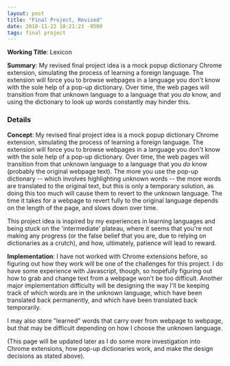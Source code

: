 ```yaml
---
layout: post
title: "Final Project, Revised"
date: 2018-11-22 18:21:23 -0500
tags: final project 
---
```

**Working Title**: Lexicon

**Summary**: My revised final project idea is a mock popup dictionary Chrome extension, simulating the process of learning a foreign language. The extension will force you to browse webpages in a language you don't know with the sole help of a pop-up dictionary. Over time, the web pages will transition from that unknown language to a language that you _do_ know, and using the dictionary to look up words constantly may hinder this.

### Details

**Concept**:
My revised final project idea is a mock popup dictionary Chrome extension, simulating the process of learning a foreign language. The extension will force you to browse webpages in a language you don't know with the sole help of a pop-up dictionary. Over time, the web pages will transition from that unknown language to a language that you _do_ know (probably the original webpage text). The more you use the pop-up dictionary -- which involves highlighting unknown words -- the more words are translated to the original text, but this is only a temporary solution, as doing this too much will cause them to revert to the unknown language. The time it takes for a webpage to revert fully to the original language depends on the length of the page, and slows down over time.

This project idea is inspired by my experiences in learning languages and being stuck on the 'intermediate' plateau, where it seems that you're not making any progress (or the false belief that you are, due to relying on dictionaries as a crutch), and how, ultimately, patience will lead to reward.

**Implementation**:
I have not worked with Chrome extensions before, so figuring out how they work will be one of the challenges for this project. I do have some experience with Javascript, though, so hopefully figuring out how to grab and change text from a webpage won't be too difficult. Another major implementation difficulty will be designing the way I'll be keeping track of which words are in the unknown language, which have been translated back permanently, and which have been translated back temporarily.

I may also store "learned" words that carry over from webpage to webpage, but that may be difficult depending on how I choose the unknown language.

(This page will be updated later as I do some more investigation into Chrome extensions, how pop-up dictionaries work, and make the design decisions as stated above).
